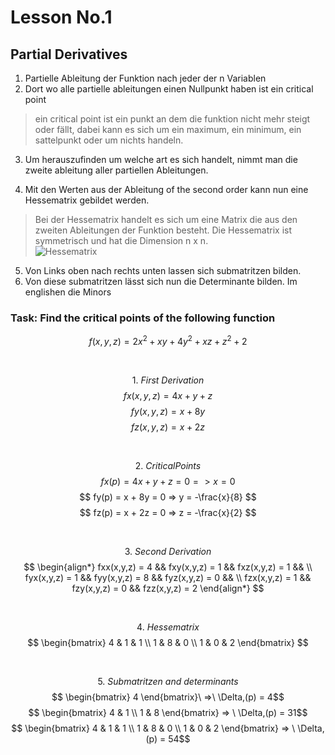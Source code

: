 # Lesson No.1 


## Partial Derivatives

1. Partielle Ableitung der Funktion nach jeder der n Variablen
2. Dort wo alle partielle ableitungen einen Nullpunkt haben ist ein critical point
> ein critical point ist ein punkt an dem die funktion nicht mehr steigt oder fällt, dabei kann es sich um ein maximum, ein minimum, ein sattelpunkt oder um nichts handeln.
3. Um herauszufinden um welche art es sich handelt, nimmt man die zweite ableitung aller partiellen Ableitungen.

4. Mit den Werten aus der Ableitung of the second order kann nun eine Hessematrix gebildet werden.

> Bei der Hessematrix handelt es sich um eine Matrix die aus den zweiten Ableitungen der Funktion besteht. 
Die Hessematrix ist symmetrisch und hat die Dimension n x n. <br> ![Hessematrix](https://wikimedia.org/api/rest_v1/media/math/render/svg/d2b255c49df2a6e084b9196ab71a68872a739ead)

5. Von Links oben nach rechts unten lassen sich submatritzen bilden.
6. Von diese submatritzen lässt sich nun die Determinante bilden. Im englishen die Minors



### Task: Find the critical points of the following function 
$$ f(x,y,z) = 2x^2 + xy + 4y^2 + xz + z^2 +2 $$

<br>

$$ 1.\ First\ Derivation $$
$$ fx(x,y,z) = 4x + y + z $$
$$ fy(x,y,z) = x + 8y $$
$$ fz(x,y,z) = x + 2z $$

<br>

$$ 2.\ Critical Points $$
$$ fx(p) = 4x + y + z = 0 => x = 0 $$
$$ fy(p) = x + 8y = 0  => y = -\frac{x}{8} $$
$$ fz(p) = x + 2z = 0 => z = -\frac{x}{2} $$

<br>

$$ 3.\ Second\ Derivation$$
$$ \begin{align*} 
fxx(x,y,z) = 4 && fxy(x,y,z) = 1 && fxz(x,y,z) = 1 && \\
fyx(x,y,z) = 1 && fyy(x,y,z) = 8 && fyz(x,y,z) = 0 && \\
fzx(x,y,z) = 1 && fzy(x,y,z) = 0 && fzz(x,y,z) = 2  
\end{align*} $$

<br>

$$ 4.\ Hessematrix $$
$$ \begin{bmatrix} 4 & 1 & 1 \\ 1 & 8 & 0 \\ 1 & 0 & 2 \end{bmatrix} $$

<br>

$$ 5.\ Submatritzen\ and\ determinants$$ 
$$ \begin{bmatrix} 4  \end{bmatrix}\  =>\ \Delta,(p) = 4$$
$$ \begin{bmatrix} 4 & 1 \\ 1 & 8 \end{bmatrix} => \ \Delta,(p) = 31$$
$$ \begin{bmatrix} 4 & 1 & 1 \\ 1 & 8 & 0 \\ 1 & 0 & 2 \end{bmatrix} => \ \Delta,(p) = 54$$